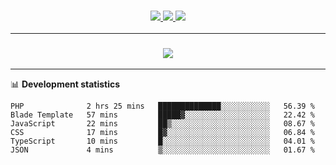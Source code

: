 <h3 align="center">
  <a href="https://github.com/hwalker928">
      <img src="https://img.shields.io/github/followers/hwalker928?label=Followers&style=for-the-badge&color=lightblue">
  </a>
  <a href="https://harryw.link/discord" alt="Discord">
      <img src="https://img.shields.io/discord/738451951758606336?label=discord&style=for-the-badge&color=lightblue"/>
  </a>
  <a href="https://harryw.link/sparked" alt="Sparked Host">
      <img src="https://img.shields.io/static/v1?label=Sponsor&message=Sparked%20Host&color=yellow&style=for-the-badge"/>
  </a>
</h3>

<hr>


<h3 align="center">
  <a href="https://github.com/hwalker928">
      <img src="https://github-profile-trophy.vercel.app/?username=hwalker928&no-bg=true&no-frame=true">
  </a>
</h3>


<hr>

📊 **Development statistics**

<!--START_SECTION:waka-->

```text
PHP              2 hrs 25 mins   ██████████████░░░░░░░░░░░   56.39 %
Blade Template   57 mins         █████▓░░░░░░░░░░░░░░░░░░░   22.42 %
JavaScript       22 mins         ██▒░░░░░░░░░░░░░░░░░░░░░░   08.67 %
CSS              17 mins         █▓░░░░░░░░░░░░░░░░░░░░░░░   06.84 %
TypeScript       10 mins         █░░░░░░░░░░░░░░░░░░░░░░░░   04.01 %
JSON             4 mins          ▒░░░░░░░░░░░░░░░░░░░░░░░░   01.67 %
```

<!--END_SECTION:waka-->

